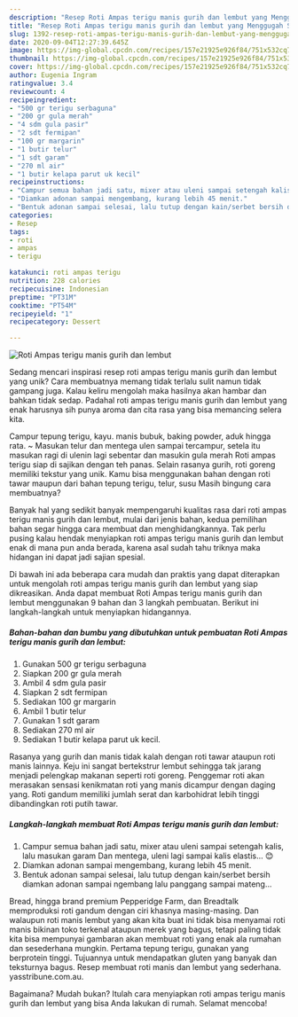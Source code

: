 ```yaml
---
description: "Resep Roti Ampas terigu manis gurih dan lembut yang Menggugah Selera"
title: "Resep Roti Ampas terigu manis gurih dan lembut yang Menggugah Selera"
slug: 1392-resep-roti-ampas-terigu-manis-gurih-dan-lembut-yang-menggugah-selera
date: 2020-09-04T12:27:39.645Z
image: https://img-global.cpcdn.com/recipes/157e21925e926f84/751x532cq70/roti-ampas-terigu-manis-gurih-dan-lembut-foto-resep-utama.jpg
thumbnail: https://img-global.cpcdn.com/recipes/157e21925e926f84/751x532cq70/roti-ampas-terigu-manis-gurih-dan-lembut-foto-resep-utama.jpg
cover: https://img-global.cpcdn.com/recipes/157e21925e926f84/751x532cq70/roti-ampas-terigu-manis-gurih-dan-lembut-foto-resep-utama.jpg
author: Eugenia Ingram
ratingvalue: 3.4
reviewcount: 4
recipeingredient:
- "500 gr terigu serbaguna"
- "200 gr gula merah"
- "4 sdm gula pasir"
- "2 sdt fermipan"
- "100 gr margarin"
- "1 butir telur"
- "1 sdt garam"
- "270 ml air"
- "1 butir kelapa parut uk kecil"
recipeinstructions:
- "Campur semua bahan jadi satu, mixer atau uleni sampai setengah kalis, lalu masukan garam Dan mentega, uleni lagi sampai kalis elastis... 😊"
- "Diamkan adonan sampai mengembang, kurang lebih 45 menit."
- "Bentuk adonan sampai selesai, lalu tutup dengan kain/serbet bersih diamkan adonan sampai ngembang lalu panggang sampai mateng..."
categories:
- Resep
tags:
- roti
- ampas
- terigu

katakunci: roti ampas terigu 
nutrition: 228 calories
recipecuisine: Indonesian
preptime: "PT31M"
cooktime: "PT54M"
recipeyield: "1"
recipecategory: Dessert

---
```



![Roti Ampas terigu manis gurih dan lembut](https://img-global.cpcdn.com/recipes/157e21925e926f84/751x532cq70/roti-ampas-terigu-manis-gurih-dan-lembut-foto-resep-utama.jpg)

Sedang mencari inspirasi resep roti ampas terigu manis gurih dan lembut yang unik? Cara membuatnya memang tidak terlalu sulit namun tidak gampang juga. Kalau keliru mengolah maka hasilnya akan hambar dan bahkan tidak sedap. Padahal roti ampas terigu manis gurih dan lembut yang enak harusnya sih punya aroma dan cita rasa yang bisa memancing selera kita.

Campur tepung terigu, kayu. manis bubuk, baking powder, aduk hingga rata. ~ Masukan telur dan mentega ulen sampai tercampur, setela itu masukan ragi di ulenin lagi sebentar dan masukin gula merah Roti ampas terigu siap di sajikan dengan teh panas. Selain rasanya gurih, roti goreng memiliki tekstur yang unik. Kamu bisa menggunakan bahan dengan roti tawar maupun dari bahan tepung terigu, telur, susu Masih bingung cara membuatnya?

Banyak hal yang sedikit banyak mempengaruhi kualitas rasa dari roti ampas terigu manis gurih dan lembut, mulai dari jenis bahan, kedua pemilihan bahan segar hingga cara membuat dan menghidangkannya. Tak perlu pusing kalau hendak menyiapkan roti ampas terigu manis gurih dan lembut enak di mana pun anda berada, karena asal sudah tahu triknya maka hidangan ini dapat jadi sajian spesial.


Di bawah ini ada beberapa cara mudah dan praktis yang dapat diterapkan untuk mengolah roti ampas terigu manis gurih dan lembut yang siap dikreasikan. Anda dapat membuat Roti Ampas terigu manis gurih dan lembut menggunakan 9 bahan dan 3 langkah pembuatan. Berikut ini langkah-langkah untuk menyiapkan hidangannya.

<!--inarticleads1-->

##### Bahan-bahan dan bumbu yang dibutuhkan untuk pembuatan Roti Ampas terigu manis gurih dan lembut:

1. Gunakan 500 gr terigu serbaguna
1. Siapkan 200 gr gula merah
1. Ambil 4 sdm gula pasir
1. Siapkan 2 sdt fermipan
1. Sediakan 100 gr margarin
1. Ambil 1 butir telur
1. Gunakan 1 sdt garam
1. Sediakan 270 ml air
1. Sediakan 1 butir kelapa parut uk kecil.


Rasanya yang gurih dan manis tidak kalah dengan roti tawar ataupun roti manis lainnya. Keju ini sangat bertekstrur lembut sehingga tak jarang menjadi pelengkap makanan seperti roti goreng. Penggemar roti akan merasakan sensasi kenikmatan roti yang manis dicampur dengan daging yang. Roti gandum memiliki jumlah serat dan karbohidrat lebih tinggi dibandingkan roti putih tawar. 

<!--inarticleads2-->

##### Langkah-langkah membuat Roti Ampas terigu manis gurih dan lembut:

1. Campur semua bahan jadi satu, mixer atau uleni sampai setengah kalis, lalu masukan garam Dan mentega, uleni lagi sampai kalis elastis... 😊
1. Diamkan adonan sampai mengembang, kurang lebih 45 menit.
1. Bentuk adonan sampai selesai, lalu tutup dengan kain/serbet bersih diamkan adonan sampai ngembang lalu panggang sampai mateng...


Bread, hingga brand premium Pepperidge Farm, dan Breadtalk memproduksi roti gandum dengan ciri khasnya masing-masing. Dan walaupun roti manis lembut yang akan kita buat ini tidak bisa menyamai roti manis bikinan toko terkenal ataupun merek yang bagus, tetapi paling tidak kita bisa mempunyai gambaran akan membuat roti yang enak ala rumahan dan sesederhana mungkin. Pertama tepung terigu, gunakan yang berprotein tinggi. Tujuannya untuk mendapatkan gluten yang banyak dan teksturnya bagus. Resep membuat roti manis dan lembut yang sederhana. yasstribune.com.au. 

Bagaimana? Mudah bukan? Itulah cara menyiapkan roti ampas terigu manis gurih dan lembut yang bisa Anda lakukan di rumah. Selamat mencoba!
